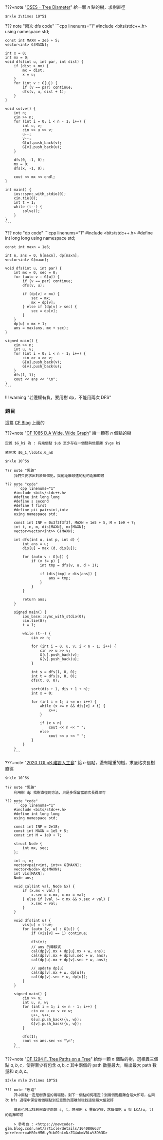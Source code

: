 ???+note "[CSES - Tree Diameter](https://cses.fi/problemset/task/1131/)"
	給一顆 $n$ 點的樹，求樹直徑
	

	$n\le 2\times 10^5$

??? note "兩次 dfs code"
	```cpp linenums="1"
	#include <bits/stdc++.h>
    using namespace std;

    const int MAXN = 2e5 + 5;
    vector<int> G[MAXN];

    int x = 0;
    int mx = 0;
    void dfs(int u, int par, int dist) {
        if (dist > mx) {
            mx = dist;
            x = u;
        }
        for (int v : G[u]) {
            if (v == par) continue;
            dfs(v, u, dist + 1);
        }
    }

    void solve() {
        int n;
        cin >> n;
        for (int i = 0; i < n - 1; i++) {
            int u, v;
            cin >> u >> v;
            u--;
            v--;
            G[u].push_back(v);
            G[v].push_back(u);
        }

        dfs(0, -1, 0);
        mx = 0;
        dfs(x, -1, 0);

        cout << mx << endl;
    }

    int main() {
        ios::sync_with_stdio(0);
        cin.tie(0);
        int t = 1;
        while (t--) {
            solve();
        }
    }
    ```

??? note "dp code"
	```cpp linenums="1"
	#include <bits/stdc++.h>
    #define int long long
    using namespace std;

    const int maxn = 1e6;
    
    int n, ans = 0, h[maxn], dp[maxn];
    vector<int> G[maxn];
    
    void dfs(int u, int par) {
        int mx = 0, sec = 0;
        for (auto v : G[u]) {
            if (v == par) continue;
            dfs(v, u);
    
            if (dp[v] > mx) {
                sec = mx;
                mx = dp[v];
            } else if (dp[v] > sec) {
                sec = dp[v];
            }
        }
        dp[u] = mx + 1;
        ans = max(ans, mx + sec);
    }
    
    signed main() {
        cin >> n;
        int u, v;
        for (int i = 0; i < n - 1; i++) {
            cin >> u >> v;
            G[u].push_back(v);
            G[v].push_back(u);
        }
        dfs(1, 1);
        cout << ans << "\n";
    }
    ```

!!! warning "若邊權有負，要用樹 dp，不能用兩次 DFS"

### 題目

這篇 [CF Blog](https://codeforces.com/blog/entry/101271) 上面的

???+note "[CF 1085 D.A Wide, Wide Graph](https://codeforces.com/contest/1805/problem/D)"
	給一顆有 $n$ 個點的樹
	
	定義 $G_k$ 為 : 有幾個點 $u$ 至少存在一個點與他距離 $\ge k$ 
	
	依序求 $G_1,\ldots,G_n$
	
	$n\le 10^5$
	
	??? note "思路"
		我們只要求出對於每個點，與他距離最遠的點的距離即可
		
	??? note "code"
		```cpp linenums="1"
	    #include <bits/stdc++.h>
	    #define int long long
	    #define s second
	    #define f first
	    #define pii pair<int,int>
	    using namespace std;
	
	    const int INF = 0x3f3f3f3f, MAXN = 1e5 + 5, M = 1e9 + 7;
	    int t, n, m, dis[MAXN], mx[MAXN];
	    vector<vector<int>> G(MAXN);
	
	    int dfs(int u, int p, int d) {
	        int ans = u;
	        dis[u] = max (d, dis[u]);
	
	        for (auto v : G[u]) {
	            if (v != p) {
	                int tmp = dfs(v, u, d + 1);
	
	                if (dis[tmp] > dis[ans]) {
	                    ans = tmp;
	                }
	            }
	        }
	
	        return ans;
	    }
	
	    signed main() {
	        ios_base::sync_with_stdio(0);
	        cin.tie(0);
	        t = 1;
	
	        while (t--) {
	            cin >> n;
	
	            for (int i = 0, u, v; i < n - 1; i++) {
	                cin >> u >> v;
	                G[u].push_back(v);
	                G[v].push_back(u);
	            }
	
	            int s = dfs(1, 0, 0);
	            int t = dfs(s, 0, 0);
	            dfs(t, 0, 0);
	
	            sort(dis + 1, dis + 1 + n);
	            int x = 0;
	
	            for (int i = 1; i <= n; i++) {
	                while (x <= n && dis[x] < i) {
	                    x++;
	                }
	
	                if (x > n)
	                    cout << n << " ";
	                else
	                    cout << x << " ";
	            }
	        }
	    }
	    ```

???+note "[2020 TOI pB.建設人工島](https://tioj.ck.tp.edu.tw/problems/2189)"
	給 $n$ 個點，邊有權重的樹，求嚴格次長樹直徑
	
	$n\le 10^5$
	
	??? note "思路"
		利用樹 dp 找樹直徑的方法，只是多保留當前次長得即可
		
	??? note "code"
		```cpp linenums="1"
		#include <bits/stdc++.h>
	    #define int long long
	    using namespace std;
	
	    const int INF = 2e18;
	    const int MAXN = 1e5 + 5;
	    const int M = 1e9 + 7;
	
	    struct Node {
	        int mx, sec;
	    };
	
	    int n, m;
	    vector<pair<int, int>> G[MAXN];
	    vector<Node> dp(MAXN);
	    int vis[MAXN];
	    Node ans;
	
	    void cal(int val, Node &x) {
	        if (x.mx < val) {
	            x.sec = x.mx, x.mx = val;
	        } else if (val != x.mx && x.sec < val) {
	            x.sec = val;
	        }
	    }
	
	    void dfs(int u) {
	        vis[u] = true;
	        for (auto [v, w] : G[u]) {
	            if (vis[v] == 1) continue;
	
	            dfs(v);
	            // ans 的轉移式
	            cal(dp[v].mx + dp[u].mx + w, ans);
	            cal(dp[v].mx + dp[u].sec + w, ans);
	            cal(dp[u].mx + dp[v].sec + w, ans);
	
	            // update dp[u]
	            cal(dp[v].mx + w, dp[u]);
	            cal(dp[v].sec + w, dp[u]);
	        }
	    }
	
	    signed main() {
	        cin >> n;
	        int u, v, w;
	        for (int i = 1; i <= n - 1; i++) {
	            cin >> u >> v >> w;
	            u++, v++;
	            G[u].push_back({v, w});
	            G[v].push_back({u, w});
	        }
	
	        dfs(1);
	        cout << ans.sec << "\n";
	    }
	    ```

???+note "[CF 1294 F. Tree Paths on a Tree](https://codeforces.com/problemset/problem/1294/F)"
	給你一顆 $n$ 個點的樹，選相異三個點 $a, b, c$，使得至少有包含 $a,b,c$ 其中兩個的 path 數量最大，輸出最大 path 數量和 $a,b,c$。
	
	$3\le n\le 2\times 10^5$
	
	??? note "思路"
		其中兩點一定是樹直徑的兩端點。剩下一個點如何確定？到兩個點距離合最大即可，在兩次 bfs 過程中保留兩個端點到任意點的距離然後找這個最大值就好
		
		或者也可以找到樹直徑兩端 s, t，將樹用 s 重新定根，求每個點 u 與 LCA(u, t) 的距離即可
		
		> 參考自 : <https://newcoder-glm.blog.csdn.net/article/details/104080663?ydreferer=aHR0cHM6Ly9ibG9nLmNzZG4ubmV0Lw%3D%3D>